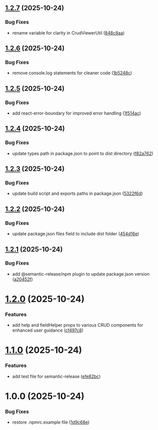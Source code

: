 ## [1.2.7](https://github.com/kingteza/crud-component/compare/v1.2.6...v1.2.7) (2025-10-24)


### Bug Fixes

* rename variable for clarity in CrudViewerUtil ([848c8aa](https://github.com/kingteza/crud-component/commit/848c8aaf815e7532a14457ea7d072dd25ee45389))

## [1.2.6](https://github.com/kingteza/crud-component/compare/v1.2.5...v1.2.6) (2025-10-24)


### Bug Fixes

* remove console.log statements for cleaner code ([1b5248c](https://github.com/kingteza/crud-component/commit/1b5248ca95481bc27e71c17f05d7e42e4432702e))

## [1.2.5](https://github.com/kingteza/crud-component/compare/v1.2.4...v1.2.5) (2025-10-24)


### Bug Fixes

* add react-error-boundary for improved error handling ([1f514ac](https://github.com/kingteza/crud-component/commit/1f514ac64dadfad7cfbbea0adc8c4f5dbc541f45))

## [1.2.4](https://github.com/kingteza/crud-component/compare/v1.2.3...v1.2.4) (2025-10-24)


### Bug Fixes

* update types path in package.json to point to dist directory ([f82a762](https://github.com/kingteza/crud-component/commit/f82a76283bc5df564b2baf4131ecb082b29e49b0))

## [1.2.3](https://github.com/kingteza/crud-component/compare/v1.2.2...v1.2.3) (2025-10-24)


### Bug Fixes

* update build script and exports paths in package.json ([5322f6d](https://github.com/kingteza/crud-component/commit/5322f6d7013e7ae7ee97caf0d08b67ddde04a6c3))

## [1.2.2](https://github.com/kingteza/crud-component/compare/v1.2.1...v1.2.2) (2025-10-24)


### Bug Fixes

* update package.json files field to include dist folder ([454d16e](https://github.com/kingteza/crud-component/commit/454d16e4c90d34d66160b387480e026b68c96cbb))

## [1.2.1](https://github.com/kingteza/crud-component/compare/v1.2.0...v1.2.1) (2025-10-24)


### Bug Fixes

* add @semantic-release/npm plugin to update package.json version ([a20452f](https://github.com/kingteza/crud-component/commit/a20452fa5f783440c49e2a077558b974b1de8a70))

# [1.2.0](https://github.com/kingteza/crud-component/compare/v1.1.0...v1.2.0) (2025-10-24)


### Features

* add help and fieldHelper props to various CRUD components for enhanced user guidance ([cf497c8](https://github.com/kingteza/crud-component/commit/cf497c8d14220598443f515a4192a578c818bda2))

# [1.1.0](https://github.com/kingteza/crud-component/compare/v1.0.66...v1.1.0) (2025-10-24)


### Features

* add test file for semantic-release ([efe82bc](https://github.com/kingteza/crud-component/commit/efe82bc653656cdadca92cf13d09330dfad78938))

# 1.0.0 (2025-10-24)


### Bug Fixes

* restore .npmrc.example file ([1d9c68e](https://github.com/kingteza/crud-component/commit/1d9c68ef6a53993eb420079161670fe16801abff))
